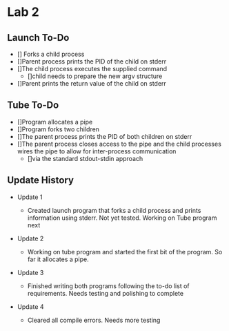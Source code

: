 # Lab 2

## Launch To-Do
* [] Forks a child process
* []Parent process prints the PID of the child on stderr 
* []The child process executes the supplied command
    * []child needs to prepare the new argv structure
* []Parent prints the return value of the child on stderr

## Tube To-Do
* []Program allocates a pipe
* []Program forks two children
* []The parent process prints the PID of both children on stderr
* []The parent process closes access to the pipe and the child processes wires the pipe to allow for inter-process communication
    * []via the standard stdout-stdin approach

## Update History
* Update 1
    * Created launch program that forks a child process and prints information using stderr. Not yet tested. Working on Tube program next

* Update 2
    * Working on tube program and started the first bit of the program. So far it allocates a pipe.

* Update 3
    * Finished writing both programs following the to-do list of requirements. Needs testing and polishing to complete

* Update 4
    * Cleared all compile errors. Needs more testing
